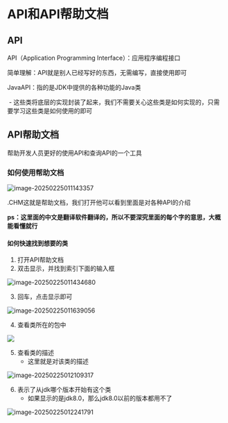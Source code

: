 # API和API帮助文档

## API

API（Application Programming Interface）：应用程序编程接口

简单理解：API就是别人已经写好的东西，无需编写，直接使用即可

JavaAPI：指的是JDK中提供的各种功能的Java类

​	- 这些类将底层的实现封装了起来，我们不需要关心这些类是如何实现的，只需要学习这些类是如何使用的即可

## API帮助文档

帮助开发人员更好的使用API和查询API的一个工具

### 如何使用帮助文档

![image-20250225011143357](https://pic.hibugs.net/NGBTEAM/image-20250225011143357.png?imageSlim)

.CHM这就是帮助文档，我们打开他可以看到里面是对各种API的介绍

**ps：这里面的中文是翻译软件翻译的，所以不要深究里面的每个字的意思，大概能看懂就行**

#### 如何快速找到想要的类

1. 打开API帮助文档
2. 双击显示，并找到索引下面的输入框

![image-20250225011434680](https://pic.hibugs.net/NGBTEAM/image-20250225011434680.png?imageSlim)

3. 回车，点击显示即可

![image-20250225011639056](https://pic.hibugs.net/NGBTEAM/image-20250225011639056.png?imageSlim)

4. 查看类所在的包中

![](https://pic.hibugs.net/NGBTEAM/image-20250225011730938.png?imageSlim)

5. 查看类的描述
   - 这里就是对该类的描述

![image-20250225012109317](https://pic.hibugs.net/NGBTEAM/image-20250225012109317.png?imageSlim)

6. 表示了从jdk哪个版本开始有这个类
   - 如果显示的是jdk8.0，那么jdk8.0以前的版本都用不了

![image-20250225012241791](https://pic.hibugs.net/NGBTEAM/image-20250225012241791.png?imageSlim)